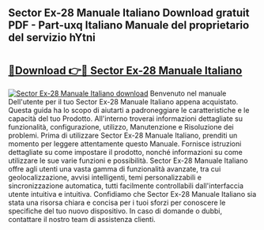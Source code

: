 ## Sector Ex-28 Manuale Italiano Download gratuit PDF - Part-uxq Italiano Manuale del proprietario del servizio hYtni

# <h2><a href="http://dfeqhi7.blite.top/?on=Sector+Ex-28+Manuale+Italiano">🔗Download 👉🔴 Sector Ex-28 Manuale Italiano</a></h2>

[![Sector Ex-28 Manuale Italiano download](https://i.imgur.com/lujVjoI.png)](http://dfeqhi7.blite.top/?on=Sector+Ex-28+Manuale+Italiano)
Benvenuto nel manuale Dell'utente per il tuo Sector Ex-28 Manuale Italiano appena acquistato. Questa guida ha lo scopo di aiutarti a padroneggiare le caratteristiche e le capacità del tuo Prodotto. All'interno troverai informazioni dettagliate su funzionalità, configurazione, utilizzo, Manutenzione e Risoluzione dei problemi. Prima di utilizzare Sector Ex-28 Manuale Italiano, prenditi un momento per leggere attentamente questo Manuale. Fornisce istruzioni dettagliate su come impostare il prodotto, nonché informazioni su come utilizzare le sue varie funzioni e possibilità. Sector Ex-28 Manuale Italiano offre agli utenti una vasta gamma di funzionalità avanzate, tra cui geolocalizzazione, avvisi intelligenti, temi personalizzabili e sincronizzazione automatica, tutti facilmente controllabili dall'interfaccia utente intuitiva e intuitiva. Confidiamo che Sector Ex-28 Manuale Italiano sia stata una risorsa chiara e concisa per i tuoi sforzi per conoscere le specifiche del tuo nuovo dispositivo. In caso di domande o dubbi, contattare il nostro team di assistenza clienti.
